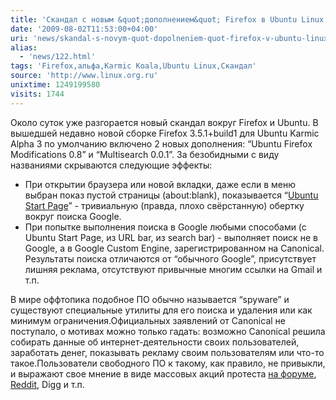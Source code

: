 ```yaml
---
title: 'Скандал с новым &quot;дополнением&quot; Firefox в Ubuntu Linux'
date: '2009-08-02T11:53:00+04:00'
uri: 'news/skandal-s-novym-quot-dopolneniem-quot-firefox-v-ubuntu-linux'
alias: 
  - 'news/122.html'
tags: 'Firefox,альфа,Karmic Koala,Ubuntu Linux,Скандал'
source: 'http://www.linux.org.ru'
unixtime: 1249199580
visits: 1744
---
```

Около суток уже разгорается новый скандал вокруг Firefox и Ubuntu. В вышедшей недавно новой сборке Firefox 3.5.1+build1 для Ubuntu Karmic Alpha 3 по умолчанию включено 2 новых дополнения: “Ubuntu Firefox Modifications 0.8” и “Multisearch 0.0.1”. За безобидными с виду названиями скрываются следующие эффекты:

*   При открытии браузера или новой вкладки, даже если в меню выбран показ пустой страницы (about:blank), показывается “[Ubuntu Start Page](img/2009/08/02/11-00/bhivf.jpg)” - тривиальную (правда, плохо свёрстанную) обертку вокруг поиска Google.
*   При попытке выполнения поиска в Google любыми способами (с Ubuntu Start Page, из URL bar, из search bar) - выполняет поиск не в Google, а в Google Custom Engine, зарегистрированном на Canonical. Результаты поиска отличаются от “обычного Google”, присутствует лишняя реклама, отсутствуют привычные многим ссылки на Gmail и т.п.

В мире оффтопика подобное ПО обычно называется “spyware” и существуют специальные утилиты для его поиска и удаления или как минимум ограничения.Официальных заявлений от Canonical не поступало, о мотивах можно только гадать: возможно Canonical решила собирать данные об интернет-деятельности своих пользователей, заработать денег, показывать рекламу своим пользователям или что-то такое.Пользователи свободного ПО к такому, как правило, не привыкли, и выражают свое мнение в виде массовых акций протеста [на форуме](http://ubuntuforums.org/showthread.php?t=1219501), [Reddit](http://www.reddit.com/r/linux/comments/93nlq/new_ff_extension_in_karmic_alpha_3_redirects/), Digg и т.п.
